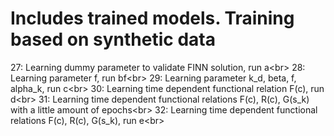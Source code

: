 # Includes trained models. Training based on synthetic data

27: Learning dummy parameter to validate FINN solution, run a<br\>
28: Learning parameter f, run bf<br\>
29: Learning parameter k_d, beta, f, alpha_k, run c<br\>
30: Learning time dependent functional relation F(c), run d<br\>
31: Learning time dependent functional relations F(c), R(c), G(s_k) with a little amount of epochs<br\>
32: Learning time dependent functional relations F(c), R(c), G(s_k), run e<br\>
